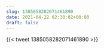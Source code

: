 ```yaml
---
slug: 1385058282071461890
date: 2021-04-22 02:30:02+00:00
draft: false
---
```


{{< tweet 1385058282071461890 >}}
